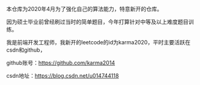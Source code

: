 <!--
 * @Author: your name
 * @Date: 2020-04-11 21:18:29
 * @LastEditTime: 2020-04-21 23:53:29
 * @LastEditors: your name
 * @Description: In User Settings Edit
 * @FilePath: /work/leetcode/README.md
 -->
本仓库为2020年4月为了强化自己的算法能力，特意新开的仓库。

因为硕士毕业前曾经刷过当时的简单题目，今年打算针对中等及以上难度题目训练。

我是前端开发工程师，我新开的leetcode的id为karma2020，平时主要活跃在csdn和github，

github账号：https://github.com/karma2014

csdn地址：https://blog.csdn.net/u014744118